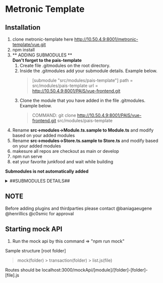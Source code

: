 # Metronic Template

## Installation

1. clone metronic-template here http://10.50.4.9:8001/metronic-template/vue.git
2. npm install
3. ** ADDING SUBMODULES ** <br>
    **Don't forget to the pais-template**
    1. Create file .gitmodules on the root directory.
    2. Inside the .gitmodules add your submodule details. Example below.
        >	[submodule "src/modules/pais-template"]
	    >	path = src/modules/pais-template
	    >	url = http://10.50.4.9:8001/PAIS/vue-frontend.git
    3. Clone the module that you have added in the file .gitmodules. Example below.
        >	COMMAND: git clone http://10.50.4.9:8001/PAIS/vue-frontend.git src/modules/pais-template
4. Rename **src->modules->Module.ts.sample to Module.ts** and modify based on your added modules
5. Rename **src->modules->Store.ts.sample to Store.ts** and modify based on your added modules
6. makesure all repos are checkout as main or develop
7. npm run serve
8. eat your favorite junkfood and wait while building

**Submodules is not automatically added**

<details>
  <summary markdown="span"> ##SUBMODULES DETAILS## </summary>
    <details>
        <summary markdown="span"> PAIS-TEMPLATE </summary>
        ```[submodule "src/modules/pais-template"]<br>
    	path = src/modules/pais-template<br>
    	url = http://10.50.4.9:8001/PAIS/vue-frontend.git<br>
    	branch = main ```
	</details>
	
    <details>
        <summary markdown="span"> CMIS </summary>
        [submodule "src/modules/cmis"]<br>
    	path = src/modules/cmis<br>
    	url = http://10.50.4.9:8001/PAHRMISV2/frontend/cmis.git<br>
    	branch = develop 
	</details>
	
    <details>
        <summary markdown="span"> PAPIS </summary>
        [submodule "src/modules/papis"]<br>
    	path = src/modules/papis<br>
    	url = http://10.50.4.9:8001/PAHRMISV2/frontend/papis.git<br>
    	branch = develop 
	</details>
	
    <details>
        <summary markdown="span"> Retirment IS </summary>
        [submodule "src/modules/ris"]<br>
    	path = src/modules/ris<br>
    	url = http://10.50.4.9:8001/PAHRMISV2/frontend/retirement-is.git<br>
    	branch = main 
	</details>
	
    <details>
        <summary markdown="span"> ORDER PUB </summary>
        [submodule "src/modules/opis"]<br>
    	path = src/modules/opis<br>
    	url = http://10.50.4.9:8001/PAHRMISV2/frontend/opis.git<br>
    	branch = develop 
	</details>
	
    <details>
        <summary markdown="span"> MPF </summary>
        [submodule "src/modules/mpf"]<br>
    	path = src/modules/mpf<br>
    	url = http://10.50.4.9:8001/PAHRMISV2/frontend/mpf.git<br>
    	branch = develop 
	</details>
	
    <details>
        <summary markdown="span"> DIRS </summary>
        [submodule "src/modules/diras"]<br>
    	path = src/modules/diras<br>
    	url = http://10.50.4.9:8001/PAHRMISV2/frontend/dental.git<br>
    	branch = main 
	</details>
	
</details>



## NOTE
Before adding plugins and thirdparties
please contact @baniagaeugene @henrillics @c0smic for approval

## Starting mock API ##
1. Run the mock api by this command => "npm run mock"

Sample structure
[root folder]
> mock(folder)
    > transaction(folder)
        > list.js(file)

Routes should be 
localhost:3000/mockApi/[module]/[folder]-[folder]-[file].js